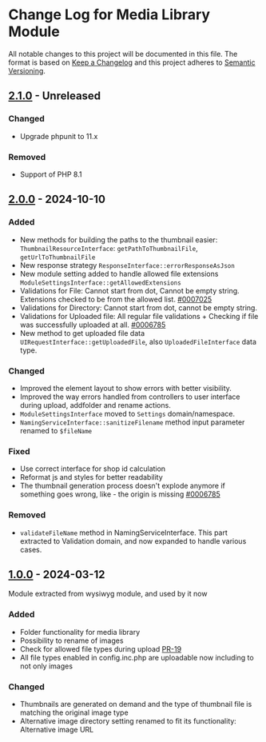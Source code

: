 # Change Log for Media Library Module

All notable changes to this project will be documented in this file.
The format is based on [Keep a Changelog](http://keepachangelog.com/)
and this project adheres to [Semantic Versioning](http://semver.org/).

## [2.1.0] - Unreleased

### Changed
- Upgrade phpunit to 11.x

### Removed
- Support of PHP 8.1

## [2.0.0] - 2024-10-10

### Added
- New methods for building the paths to the thumbnail easier: `ThumbnailResourceInterface`: `getPathToThumbnailFile`, `getUrlToThumbnailFile`
- New response strategy `ResponseInterface::errorResponseAsJson`
- New module setting added to handle allowed file extensions `ModuleSettingsInterface::getAllowedExtensions`
- Validations for File: Cannot start from dot, Cannot be empty string. Extensions checked to be from the allowed list. [#0007025](https://bugs.oxid-esales.com/view.php?id=7025)
- Validations for Directory: Cannot start from dot, cannot be empty string.
- Validations for Uploaded file: All regular file validations + Checking if file was successfully uploaded at all. [#0006785](https://bugs.oxid-esales.com/view.php?id=6785)
- New method to get uploaded file data `UIRequestInterface::getUploadedFile`, also `UploadedFileInterface` data type.

### Changed
- Improved the element layout to show errors with better visibility.
- Improved the way errors handled from controllers to user interface during upload, addfolder and rename actions.
- `ModuleSettingsInterface` moved to `Settings` domain/namespace.
- `NamingServiceInterface::sanitizeFilename` method input parameter renamed to `$fileName`

### Fixed
- Use correct interface for shop id calculation
- Reformat js and styles for better readability
- The thumbnail generation process doesn't explode anymore if something goes wrong, like - the origin is missing [#0006785](https://bugs.oxid-esales.com/view.php?id=6785)

### Removed
- `validateFileName` method in NamingServiceInterface. This part extracted to Validation domain, and now expanded to handle various cases.

## [1.0.0] - 2024-03-12

Module extracted from wysiwyg module, and used by it now

### Added
- Folder functionality for media library
- Possibility to rename of images
- Check for allowed file types during upload [PR-19](https://github.com/OXID-eSales/ddoe-wysiwyg-editor-module/pull/19)
- All file types enabled in config.inc.php are uploadable now including to not only images

### Changed
- Thumbnails are generated on demand and the type of thumbnail file is matching the original image type
- Alternative image directory setting renamed to fit its functionality: Alternative image URL

[2.1.0]: https://github.com/OXID-eSales/media-library-module/compare/b-7.1.x..b-7.2.x
[2.0.0]: https://github.com/OXID-eSales/media-library-module/compare/v1.0.0..v2.0.0
[1.0.0]: https://github.com/OXID-eSales/media-library-module/compare/f18ab07..v1.0.0
